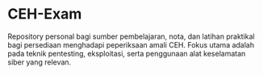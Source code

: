 # CEH-Exam
Repository personal bagi sumber pembelajaran, nota, dan latihan praktikal bagi persediaan menghadapi peperiksaan amali CEH. Fokus utama adalah pada teknik pentesting, eksploitasi, serta penggunaan alat keselamatan siber yang relevan.
